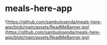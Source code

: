 # meals-here-app


![https://github.com/sambulosenda/meals-here-app/blob/main/assets/ReadMeBanner.jpg](https://github.com/sambulosenda/meals-here-app/blob/main/assets/ReadMeBanner.jpg)


